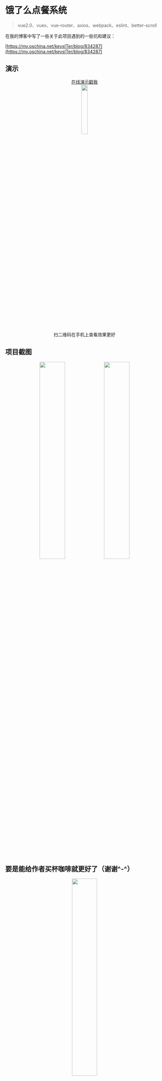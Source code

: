 # 饿了么点餐系统

> vue2.0、vuex、vue-router、axios、webpack、eslint、better-scroll


在我的博客中写了一些关于此项目遇到的一些坑和建议：

[https://my.oschina.net/keysITer/blog/834287](https://my.oschina.net/keysITer/blog/834287)


## 演示

<div align=center><a href="http://vuejssellapp.t.imooc.io/" target=_blank>在线演示戳我</a></div>

<div align=center>
<img src="https://static.oschina.net/uploads/space/2017/0207/180535_4FSI_2493500.png" width="20%">
<div>扫二维码在手机上查看效果更好</div>
</div>

## 项目截图

<div align=center>
	<img src="https://github.com/LeaderAndMaster/vue2-element/blob/master/static/img/demo1.jpeg" width="40%">
	<img src="https://github.com/LeaderAndMaster/vue2-element/blob/master/static/img/demo2.jpeg" width="40%">
</div>

##	要是能给作者买杯咖啡就更好了（谢谢^-^）

<div align=center><img src="https://github.com/LeaderAndMaster/vue2-element/blob/master/static/img/code.png" width="40%"></div>

## 安装步骤

``` bash
# install dependencies
npm install

# serve with hot reload at localhost:8080
npm run dev

# build for production with minification
npm run build
```
